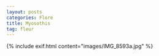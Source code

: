 ```yaml
---
layout: posts
categories: Flore
title: Myosothis
tag: fleur
---
```

{% include exif.html content="images/IMG_8593a.jpg" %}